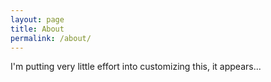 ```yaml
---
layout: page
title: About
permalink: /about/
---
```


I'm putting very little effort into customizing this, it appears...